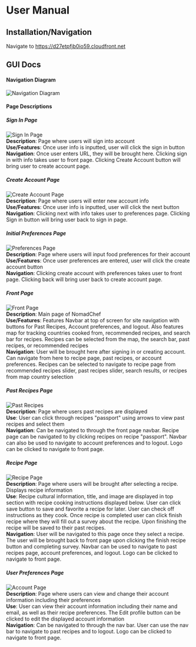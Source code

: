 # User Manual

## Installation/Navigation
Navigate to https://d27etpfjb0io59.cloudfront.net

## GUI Docs
#### Navigation Diagram
![Navigation Diagram](/images/NomadChef-Pages.drawio.png)
#### Page Descriptions
##### **Sign In Page**
![Sign In Page](/images/Sign-in-page.png)<br>
**Description**: Page where users will sign into account <br>
**Use/Features**: Once user info is inputted, user will click the sign in button<br>
**Navigation**: Once user enters URL, they will be brought here. Clicking sign in with info takes user to front page. Clicking Create Account button will bring user to create account page.<br>
##### **Create Account Page**
![Create Account Page](/images/Create-Account-1.png)<br>
**Description**: Page where users will enter new account info <br>
**Use/Features**: Once user info is inputted, user will click the next button<br>
**Navigation**: Clicking next with info takes user to preferences page. Clicking Sign in button will bring user back to sign in page.<br>
##### **Initial Preferences Page**
![Preferences Page](/images/Personal-Preferences-1.png)<br>
**Description**: Page where users will input food preferences for their account <br>
**Use/Features**: Once user preferences are entered, user will click the create account button<br>
**Navigation**: Clicking create account with preferences takes user to front page. Clicking back will bring user back to create account page.<br>
##### **Front Page**
![Front Page](/images/frontpage.jpeg)<br>
**Description**: Main page of NomadChef <br>
**Use/Features**: Features Navbar at top of screen for site navigation with buttons for Past Recipes, Account preferences, and logout. Also features map for tracking countries cooked from, recommended recipes, and search bar for recipes. Recipes can be selected from the map, the search bar, past recipes, or recommended recipes<br>
**Navigation**: User will be brought here after signing in or creating account. Can navigate from here to recipe page, past recipes, or account preferences. Recipes can be selected to navigate to recipe page from recommended recipes slider, past recipes slider, search results, or recipes from map country selection<br>
##### **Past Recipes Page**
![Past Recipes](/images/pastrecipes.jpeg)<br>
**Description**: Page where users past recipes are displayed<br>
**Use**: User can click through recipes "passport" using arrows to view past recipes and select them<br>
**Navigation**: Can be navigated to through the front page navbar. Recipe page can be navigated to by clicking recipes on recipe "passport". Navbar can also be used to navigate to account preferences and to logout. Logo can be clicked to navigate to front page.<br>
##### **Recipe Page**
![Recipe Page](/images/recipepage.jpeg)<br>
**Description**: Page where users will be brought after selecting a recipe. Displays recipe information<br>
**Use**: Recipe cultural information, title, and image are displayed in top section with recipe cooking instructions displayed below. User can click save button to save and favorite a recipe for later. User can check off instructions as they cook. Once recipe is completed user can click finish recipe where they will fill out a survey about the recipe. Upon finishing the recipe will be saved to their past recipes.<br>
**Navigation**: User will be navigated to this page once they select a recipe. The user will be brought back to front page upon clicking the finish recipe button and completing survey. Navbar can be used to navigate to past recipes page, account preferences, and logout. Logo can be clicked to navigate to front page. <br>
##### **User Preferences Page**
![Account Page](/images/userprefs.jpeg)<br>
**Description**: Page where users can view and change their account information including their preferences<br>
**Use**: User can view their account information including their name and email, as well as their recipe preferences. The Edit profile button can be clicked to edit the displayed account information<br>
**Navigation**: Can be navigated to through the nav bar. User can use the nav bar to navigate to past recipes and to logout. Logo can be clicked to navigate to front page.<br>

